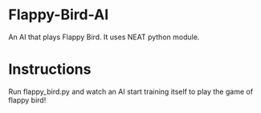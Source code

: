 # Flappy-Bird-AI
An AI that plays Flappy Bird. It uses NEAT python module.
# Instructions
Run flappy_bird.py and watch an AI start training itself to play the game of flappy bird!
